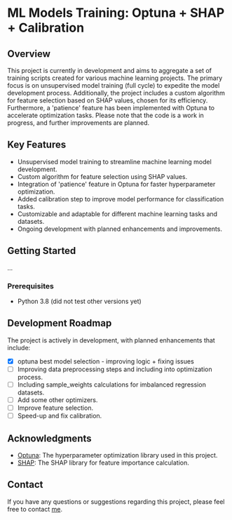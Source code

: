 # ML Models Training: Optuna + SHAP + Calibration

<!--[![License](https://img.shields.io/badge/License-MIT-yellow.svg)](LICENSE.txt)-->

## Overview

This project is currently in development and aims to aggregate a set of training scripts created for various machine learning projects. The primary focus is on unsupervised model training (full cycle) to expedite the model development process. Additionally, the project includes a custom algorithm for feature selection
based on SHAP values, chosen for its efficiency. Furthermore, a 'patience' feature has been implemented with Optuna to accelerate optimization tasks. Please note that the code is a work in progress, and further improvements are planned.

## Key Features

- Unsupervised model training to streamline machine learning model development.
- Custom algorithm for feature selection using SHAP values.
- Integration of 'patience' feature in Optuna for faster hyperparameter optimization.
- Added calibration step to improve model performance for classification tasks.
- Customizable and adaptable for different machine learning tasks and datasets.
- Ongoing development with planned enhancements and improvements.

## Getting Started

...
<!--Follow these initial instructions to set up and begin using the project for your machine learning tasks.-->

### Prerequisites

- Python 3.8 (did not test other versions yet)

<!--- [Virtual environment](https://docs.python.org/3/library/venv.html) (recommended)-->

## Development Roadmap

The project is actively in development, with planned enhancements that include:

- [x] optuna best model selection - improving logic + fixing issues
- [ ] Improving data preprocessing steps and including into optimization process.
- [ ] Including sample_weights calculations for imbalanced regression datasets.
- [ ] Add some other optimizers.
- [ ] Improve feature selection.
- [ ] Speed-up and fix calibration.

## Acknowledgments

- [Optuna](https://optuna.org/): The hyperparameter optimization library used in this project.
- [SHAP](https://shap.readthedocs.io/en/stable/): The SHAP library for feature importance calculation.

## Contact

If you have any questions or suggestions regarding this project, please feel free to contact [me](mailto:avchauzov@gmail.com).

<!--### Installation

1. Clone the repository to your local machine:
   
   ```bash
   git clone https://github.com/your-username/your-project.git

Navigate to the project directory:

bash
Copy code
cd your-project
Create and activate a virtual environment (optional but recommended):

bash
Copy code
python -m venv venv
source venv/bin/activate # On Windows: venv\Scripts\activate
Install project dependencies from requirements.txt:

bash
Copy code
pip install -r requirements.txt
Usage
Explore and modify the provided scripts in the respective directories to suit your machine learning projects.
Consult the documentation and comments within each script for guidance on usage.
Customize and extend the scripts as necessary for your specific project requirements.
Stay updated with ongoing development and planned improvements.

Contributing
Contributions are welcome! If you would like to contribute to this project, please review the CONTRIBUTING.md file for guidelines on how to get started.

License
This project is licensed under the MIT License - see the LICENSE.txt file for details.-->
